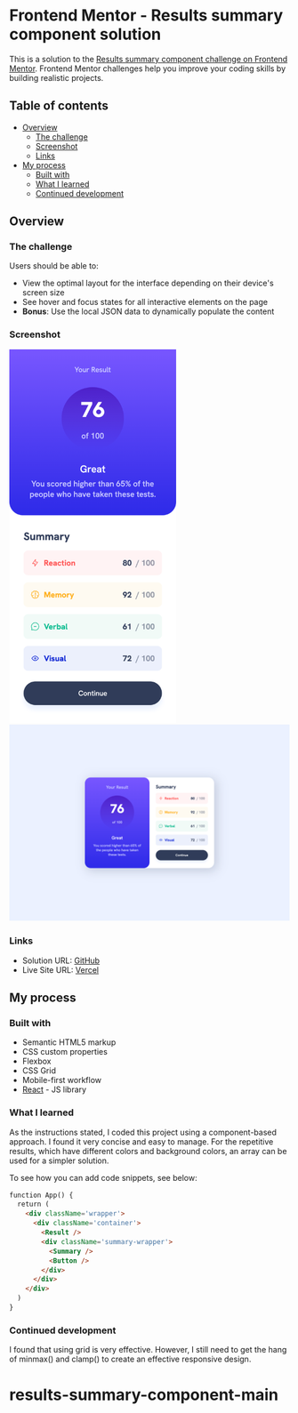 # Frontend Mentor - Results summary component solution

This is a solution to the [Results summary component challenge on Frontend Mentor](https://www.frontendmentor.io/challenges/results-summary-component-CE_K6s0maV). Frontend Mentor challenges help you improve your coding skills by building realistic projects. 

## Table of contents

- [Overview](#overview)
  - [The challenge](#the-challenge)
  - [Screenshot](#screenshot)
  - [Links](#links)
- [My process](#my-process)
  - [Built with](#built-with)
  - [What I learned](#what-i-learned)
  - [Continued development](#continued-development)

## Overview

### The challenge

Users should be able to:

- View the optimal layout for the interface depending on their device's screen size
- See hover and focus states for all interactive elements on the page
- **Bonus**: Use the local JSON data to dynamically populate the content

### Screenshot

<img src="./public/assets/images/375px.png" alt="375px mobile" width="300" height="auto">
<img src="./public/assets/images/1440px.png" alt="1440px desktop" width="700" height="auto">


### Links

- Solution URL: [GitHub](https://github.com/Ayako-Yokoe/results-summary-component-main)
- Live Site URL: [Vercel](https://results-summary-component-main-sable-ten.vercel.app/)

## My process

### Built with

- Semantic HTML5 markup
- CSS custom properties
- Flexbox
- CSS Grid
- Mobile-first workflow
- [React](https://reactjs.org/) - JS library

### What I learned

As the instructions stated, I coded this project using a component-based approach. I found it very concise and easy to manage. For the repetitive results, which have different colors and background colors, an array can be used for a simpler solution.

To see how you can add code snippets, see below:

```html
function App() {
  return (
    <div className='wrapper'>
      <div className='container'>
        <Result />
        <div className='summary-wrapper'>
          <Summary />
          <Button />
        </div>
      </div>
    </div>
  )
}
```

### Continued development

I found that using grid is very effective. However, I still need to get the hang of minmax() and clamp() to create an effective responsive design.
# results-summary-component-main
